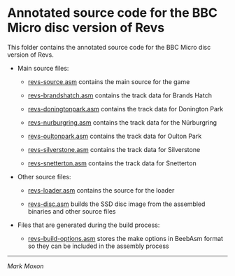 # Annotated source code for the BBC Micro disc version of Revs

This folder contains the annotated source code for the BBC Micro disc version of Revs.

* Main source files:

  * [revs-source.asm](revs-source.asm) contains the main source for the game

  * [revs-brandshatch.asm](revs-brandshatch.asm) contains the track data for Brands Hatch

  * [revs-doningtonpark.asm](revs-doningtonpark.asm) contains the track data for Donington Park

  * [revs-nurburgring.asm](revs-nurburgring.asm) contains the track data for the Nürburgring

  * [revs-oultonpark.asm](revs-oultonpark.asm) contains the track data for Oulton Park

  * [revs-silverstone.asm](revs-silverstone.asm) contains the track data for Silverstone

  * [revs-snetterton.asm](revs-snetterton.asm) contains the track data for Snetterton

* Other source files:

  * [revs-loader.asm](revs-loader.asm) contains the source for the loader

  * [revs-disc.asm](revs-disc.asm) builds the SSD disc image from the assembled binaries and other source files

* Files that are generated during the build process:

  * [revs-build-options.asm](revs-build-options.asm) stores the make options in BeebAsm format so they can be included in the assembly process

---

_Mark Moxon_